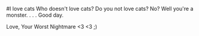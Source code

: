 #I love cats
Who doesn't love cats?
Do you not love cats?
No?
Well you're a monster.
.
.
.
Good day.

Love, Your Worst Nightmare
<3 <3 ;) 